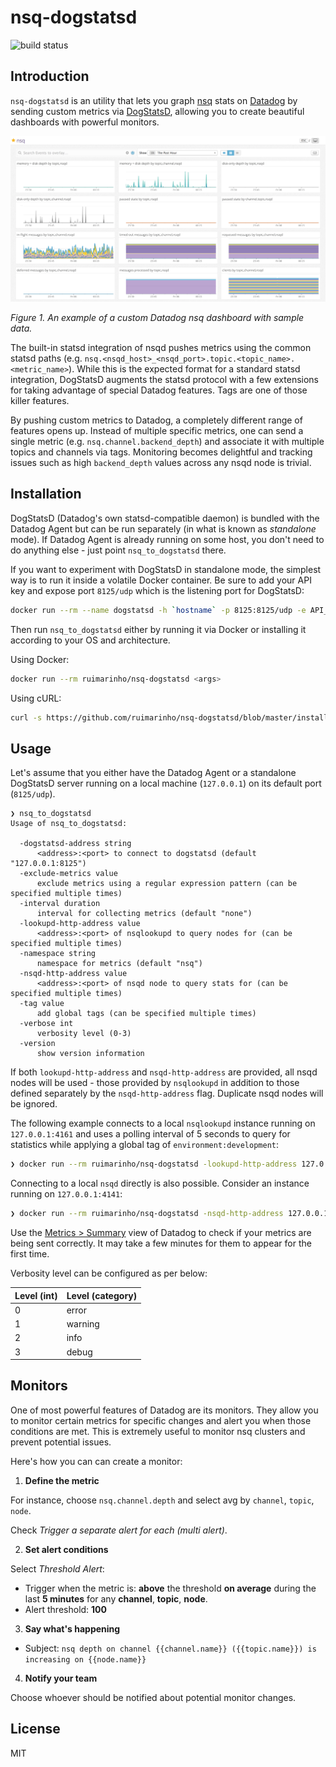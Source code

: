 # nsq-dogstatsd

![build status](https://github.com/ruimarinho/nsq-dogstatsd/workflows/Tests/badge.svg?branch=master)

## Introduction

`nsq-dogstatsd` is an utility that lets you graph [nsq](https://nsq.io) stats on [Datadog](https://www.datadoghq.com) by sending custom metrics via [DogStatsD](http://docs.datadoghq.com/guides/dogstatsd/), allowing you to create beautiful dashboards with powerful monitors.

![datadog nsq dashboard](docs/images/dashboard.png)

_Figure 1\. An example of a custom Datadog nsq dashboard with sample data._

The built-in statsd integration of nsqd pushes metrics using the common statsd paths (e.g. `nsq.<nsqd_host>_<nsqd_port>.topic.<topic_name>.<metric_name>`). While this is the expected format for a standard statsd integration, DogStatsD augments the statsd protocol with a few extensions for taking advantage of special Datadog features. Tags are one of those killer features.

By pushing custom metrics to Datadog, a completely different range of features opens up. Instead of multiple specific metrics, one can send a single metric (e.g. `nsq.channel.backend_depth`) and associate it with multiple topics and channels via tags. Monitoring becomes delightful and tracking issues such as high `backend_depth` values across any nsqd node is trivial.

## Installation

DogStatsD (Datadog's own statsd-compatible daemon) is bundled with the Datadog Agent but can be run separately (in what is known as _standalone_ mode). If Datadog Agent is already running on some host, you don't need to do anything else - just point `nsq_to_dogstatsd` there.

If you want to experiment with DogStatsD in standalone mode, the simplest way is to run it inside a volatile Docker container. Be sure to add your API key and expose port `8125/udp` which is the listening port for DogStatsD:

```sh
docker run --rm --name dogstatsd -h `hostname` -p 8125:8125/udp -e API_KEY=<api-key> datadog/docker-dd-agent:latest-dogstatsd
```

Then run `nsq_to_dogstatsd` either by running it via Docker or installing it according to your OS and architecture.

Using Docker:

```sh
docker run --rm ruimarinho/nsq-dogstatsd <args>
```

Using cURL:

```sh
curl -s https://github.com/ruimarinho/nsq-dogstatsd/blob/master/install.sh | sh
```

## Usage

Let's assume that you either have the Datadog Agent or a standalone DogStatsD server running on a local machine (`127.0.0.1`) on its default port (`8125/udp`).

```
❯ nsq_to_dogstatsd
Usage of nsq_to_dogstatsd:

  -dogstatsd-address string
      <address>:<port> to connect to dogstatsd (default "127.0.0.1:8125")
  -exclude-metrics value
      exclude metrics using a regular expression pattern (can be specified multiple times)
  -interval duration
      interval for collecting metrics (default "none")
  -lookupd-http-address value
      <address>:<port> of nsqlookupd to query nodes for (can be specified multiple times)
  -namespace string
      namespace for metrics (default "nsq")
  -nsqd-http-address value
      <address>:<port> of nsqd node to query stats for (can be specified multiple times)
  -tag value
      add global tags (can be specified multiple times)
  -verbose int
      verbosity level (0-3)
  -version
      show version information
```

If both `lookupd-http-address` and `nsqd-http-address` are provided, all nsqd nodes will be used - those provided by `nsqlookupd` in addition to those defined separately by the `nsqd-http-address` flag. Duplicate nsqd nodes will be ignored.

The following example connects to a local `nsqlookupd` instance running on `127.0.0.1:4161` and uses a polling interval of 5 seconds to query for statistics while applying a global tag of `environment:development`:

```sh
❯ docker run --rm ruimarinho/nsq-dogstatsd -lookupd-http-address 127.0.0.1:4161 -interval 5s -tag environment:development
```

Connecting to a local `nsqd` directly is also possible. Consider an instance running on `127.0.0.1:4141`:

```sh
❯ docker run --rm ruimarinho/nsq-dogstatsd -nsqd-http-address 127.0.0.1:4151
```

Use the [Metrics > Summary](https://app.datadoghq.com/metric/summary) view of Datadog to check if your metrics are being sent correctly. It may take a few minutes for them to appear for the first time.

Verbosity level can be configured as per below:

| Level (int) | Level (category) |
|-------------|------------------|
| 0           | error            |
| 1           | warning          |
| 2           | info             |
| 3           | debug            |

## Monitors

One of most powerful features of Datadog are its monitors. They allow you to monitor certain metrics for specific changes and alert you when those conditions are met. This is extremely useful to monitor nsq clusters and prevent potential issues.

Here's how you can can create a monitor:

1. **Define the metric**

  For instance, choose `nsq.channel.depth` and select avg by `channel`, `topic`, `node`.

  Check _Trigger a separate alert for each (multi alert)_.

2. **Set alert conditions**

  Select _Threshold Alert_:

- Trigger when the metric is: **above** the threshold **on average** during the last **5 minutes** for any **channel**, **topic**, **node**.
- Alert threshold: **100**

3. **Say what's happening**

- Subject: `nsq depth on channel {{channel.name}} ({{topic.name}}) is increasing on {{node.name}}`

4. **Notify your team**

  Choose whoever should be notified about potential monitor changes.

## License

MIT
